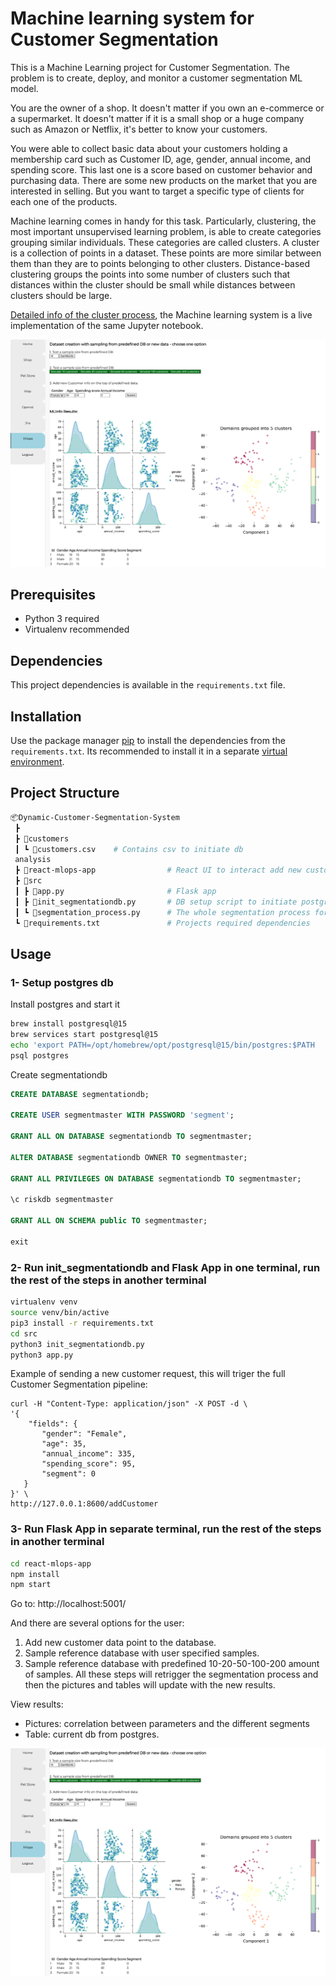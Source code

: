 # Machine learning system for Customer Segmentation

This is a Machine Learning project for Customer Segmentation. The problem is to create, deploy, and monitor a customer segmentation ML model.

You are the owner of a shop. It doesn't matter if you own an e-commerce or a supermarket. It doesn't matter if it is a small shop or a huge company such as Amazon or Netflix, it's better to know your customers.

You were able to collect basic data about your customers holding a membership card such as Customer ID, age, gender, annual income, and spending score. This last one is a score based on customer behavior and purchasing data. There are some new products on the market that you are interested in selling. But you want to target a specific type of clients for each one of the products.

Machine learning comes in handy for this task. Particularly, clustering, the most important unsupervised learning problem, is able to create categories grouping similar individuals. These categories are called clusters. A cluster is a collection of points in a dataset. These points are more similar between them than they are to points belonging to other clusters. Distance-based clustering groups the points into some number of clusters such that distances within the cluster should be small while distances between clusters should be large.

[Detailed info of the cluster process](https://github.com/cjakabos/portfolio-business-analytics/blob/main/Project6_Extra/customers/clustering_analysis.ipynb), the Machine learning system is a live implementation of the same Jupyter notebook.

<p align="center">
	<img src="customers/Screen.png" >
</p>  

## Prerequisites
- Python 3 required
- Virtualenv recommended

## Dependencies
This project dependencies is available in the ```requirements.txt``` file.

## Installation
Use the package manager [pip](https://pip.pypa.io/en/stable/) to install the dependencies from the ```requirements.txt```. Its recommended to install it in a separate [virtual environment](https://virtualenv.pypa.io/en/latest/).

## Project Structure
```bash
📦Dynamic-Customer-Segmentation-System
 ┣
 ┣ 📂customers
 ┃ ┗ 📜customers.csv    # Contains csv to initiate db
 analysis
 ┣ 📂react-mlops-app                # React UI to interact add new customers, run segmentation and visualize segmentation results
 ┣ 📂src
 ┃ ┣ 📜app.py                       # Flask app
 ┃ ┣ 📜init_segmentationdb.py       # DB setup script to initiate postgres db based on customers.csv
 ┃ ┗ 📜segmentation_process.py      # The whole segmentation process for reading data, estimating segments and writing it to db, based on [Detailed info of the cluster process](https://github.com/cjakabos/portfolio-business-analytics/blob/main/Project6_Extra/customers/clustering_analysis.ipynb)
 ┗ 📜requirements.txt               # Projects required dependencies
```

## Usage

### 1- Setup postgres db
Install postgres and start it
```bash
brew install postgresql@15
brew services start postgresql@15
echo 'export PATH=/opt/homebrew/opt/postgresql@15/bin/postgres:$PATH  ' >> ~/.zshrc
psql postgres
```

Create segmentationdb

```sql
CREATE DATABASE segmentationdb;

CREATE USER segmentmaster WITH PASSWORD 'segment';

GRANT ALL ON DATABASE segmentationdb TO segmentmaster;

ALTER DATABASE segmentationdb OWNER TO segmentmaster;

GRANT ALL PRIVILEGES ON DATABASE segmentationdb TO segmentmaster;

\c riskdb segmentmaster

GRANT ALL ON SCHEMA public TO segmentmaster;

exit
```

### 2- Run init_segmentationdb and Flask App in one terminal, run the rest of the steps in another terminal
```bash
virtualenv venv
source venv/bin/active
pip3 install -r requirements.txt
cd src
python3 init_segmentationdb.py
python3 app.py
```

Example of sending a new customer request, this will triger the full Customer Segmentation pipeline:
```
curl -H "Content-Type: application/json" -X POST -d \
'{
    "fields": {
       "gender": "Female",
       "age": 35,
       "annual_income": 335,
       "spending_score": 95,
       "segment": 0
   }
}' \
http://127.0.0.1:8600/addCustomer
```
### 3- Run Flask App in separate terminal, run the rest of the steps in another terminal
```bash
cd react-mlops-app
npm install
npm start
```

Go to: http://localhost:5001/

And there are several options for the user:
1. Add new customer data point to the database.
2. Sample reference database with user specified samples.
3. Sample reference database with predefined 10-20-50-100-200 amount of samples.
All these steps will retrigger the segmentation process and then the pictures and tables will update with the new results.

View results:  
- Pictures: correlation between parameters and the different segments  
- Table: current db from postgres.

<p align="center">
	<img src="customers/Screen.png" >
</p>  
